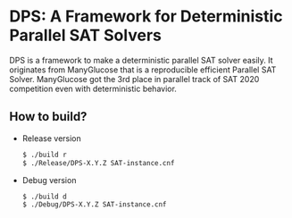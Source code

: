 DPS: A Framework for Deterministic Parallel SAT Solvers
====

DPS is a framework to make a deterministic parallel SAT solver easily. It originates from ManyGlucose that is a reproducible efficient Parallel SAT Solver. ManyGlucose got the 3rd place in parallel track of SAT 2020 competition even with deterministic behavior.

## How to build?
- Release version
    ```bash
    $ ./build r
    $ ./Release/DPS-X.Y.Z SAT-instance.cnf
    ```
- Debug version
    ```bash
    $ ./build d
    $ ./Debug/DPS-X.Y.Z SAT-instance.cnf
    ```


